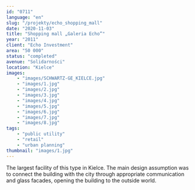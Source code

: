 ```yaml
---
id: "0711"
language: "en"
slug: "/projekty/echo_shopping_mall"
date: "2020-11-03"
title: "Shopping mall „Galeria Echo”"
year: "2011"
client: "Echo Investment"
area: "50 000"
status: "completed"
avenue: "Solidarności"
location: "Kielce"
images: 
    - "images/SCHWARTZ-GE_KIELCE.jpg"
    - "images/1.jpg"
    - "images/2.jpg"
    - "images/3.jpg"
    - "images/4.jpg"    
    - "images/5.jpg"    
    - "images/6.jpg"    
    - "images/7.jpg"    
    - "images/8.jpg"    
tags: 
    - "public utility"
    - "retail"
    - "urban planning"
thumbnail: "images/1.jpg"
---
```

The largest facility of this type in Kielce. The main design assumption was to connect the building with the city through appropriate communication and glass facades, opening the building to the outside world.